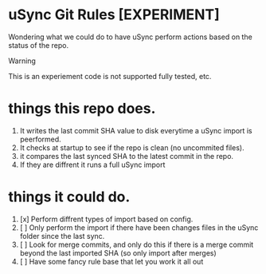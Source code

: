 # uSync Git Rules [EXPERIMENT]

Wondering what we could do to have uSync perform actions based on the status of the repo. 

> [!WARNING]
> This is an experiement code is not supported fully tested, etc. 

# things this repo does. 

1. It writes the last commit SHA value to disk everytime a uSync import is peerformed.
2. It checks at startup to see if the repo is clean (no uncommited files).
3. it compares the last synced SHA to the latest commit in the repo.
4. If they are diffrent it runs a full uSync import 


# things it could do. 

1. [x] Perform diffrent types of import based on config.
2. [ ] Only perform the import if there have been changes files in the uSync folder since the last sync.
3. [ ] Look for merge commits, and only do this if there is a merge commit beyond the last imported SHA (so only import after merges)
4. [ ] Have some fancy rule base that let you work it all out

